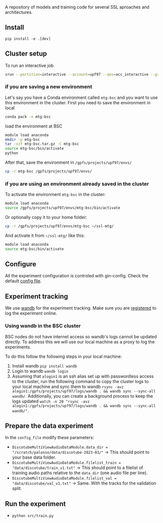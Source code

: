 
A repository of models and training code for several SSL aproaches and architectures.

## Install

```
pip install -e .[dev]
```

## Cluster setup 

To run an interactive job
```bash
srun --partition=interactive --account=upf97 --qos=acc_interactive --gres=gpu:1 --cpus-per-task=20 --time=02:00:00 --pty /bin/bash
```

### if you are saving a new environment

Let's say you have a Conda environment called `mtg-bsc` and you want to use this environment in the cluster. First you need to
save the environment in local
```bash
conda pack -n mtg-bsc
```

load the environment at BSC

```bash
module load anaconda
mkdir -p mtg-bsc
tar -xzf mtg-bsc.tar.gz -C mtg-bsc
source mtg-bsc/bin/activate
python
```
After that, save the environment in `/gpfs/projects/upf97/envs/`
    
```bash
cp -r mtg-bsc /gpfs/projects/upf97/envs/
```
### if you are using an environment already saved in the cluster


To activate the environment `mtg-bsc` in the cluster:

```bash
module load anaconda
source /gpfs/projects/upf97/envs/mtg-bsc/bin/activate
```

Or optionally copy it to your home folder:

```bash
cp -r /gpfs/projects/upf97/envs/mtg-bsc ~/ssl-mtg/
```

And activate it from `~/ssl-mtg/` like this:

```bash
module load anaconda
source mtg-bsc/bin/activate
```


## Configure

All the experiment configuration is controled with gin-config.
Check the default [config file](cfg/config.gin).


## Experiment tracking

We use [wandb](https://docs.wandb.ai/) for the experiment tracking.
Make sure you are [registered](https://docs.wandb.ai/quickstart#2-log-in-to-wb) to log the experiment online.

### Using wandb in the BSC cluster

BSC nodes do not have internet access so wandb's logs cannot be updated directly.
To address this we will use our local machine as a proxy to log the experiments.

To do this follow the following steps in your local machine:
1. Install wandb `pip install wandb`
2. Login to wandb `wandb login`
3. Assuming that `alogin1` is an ssh alias set up with passwordless access to the cluster, run the following command to copy the cluster logs to your local machine and sync them to wandb `rsync -avz alogin1:/gpfs/projects/upf97/logs/wandb . && wandb sync --sync-all wandb/`.
Additionally, you can create a background process to keep the logs updated `watch -n 20 "rsync -avz alogin1:/gpfs/projects/upf97/logs/wandb . && wandb sync --sync-all wandb/"`.



## Prepare the data experiment
In the `config_file` modify these parameters:

- `DiscotubeMultiViewAudioDataModule.data_dir = "/scratch/palonso/data/discotube-2023-03/"` -> This should point to your base data folder.
- `DiscotubeMultiViewAudioDataModule.filelist_train = "data/discotube/train_v1.txt"` -> This should point to a filelist of training audio paths relative to the `data_dir` (one audio file per line).
- `DiscotubeMultiViewAudioDataModule.filelist_val = "data/discotube/val_v1.txt"` -> Same. With the tracks for the validation split.


## Run the experiment

- `python src/train.py`

